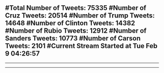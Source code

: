 #Total Number of Tweets: 75335 
#Number of Cruz Tweets: 20514
#Number of Trump Tweets: 14648
#Number of Clinton Tweets: 14382
#Number of Rubio Tweets: 12912
#Number of Sanders Tweets: 10773
#Number of Carson Tweets: 2101
#Current Stream Started at Tue Feb  9 04:26:57
---
---
---
